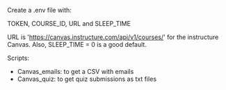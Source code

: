 Create a .env file with:

TOKEN, COURSE_ID, URL and SLEEP_TIME

URL is 'https://canvas.instructure.com/api/v1/courses/' for the instructure Canvas. Also, SLEEP_TIME = 0 is a good default.

Scripts:
- Canvas_emails: to get a CSV with emails
- Canvas_quiz: to get quiz submissions as txt files